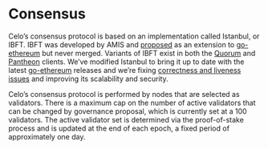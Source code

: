 # Consensus

Celo’s consensus protocol is based on an implementation called Istanbul, or IBFT. IBFT was developed by AMIS and [proposed](https://github.com/ethereum/EIPs/issues/650) as an extension to [go-ethereum](https://github.com/ethereum/go-ethereum) but never merged. Variants of IBFT exist in both the [Quorum](https://github.com/jpmorganchase/quorum) and [Pantheon](https://github.com/PegaSysEng/pantheon) clients.  We’ve modified Istanbul to bring it up to date with the latest [go-ethereum](https://github.com/ethereum/go-ethereum) releases and we’re fixing [correctness and liveness issues](https://arxiv.org/abs/1901.07160) and improving its scalability and security.

Celo’s consensus protocol is performed by nodes that are selected as validators. There is a maximum cap on the number of active validators that can be changed by governance proposal, which is currently set at a 100 validators. The active validator set is determined via the proof-of-stake process and is updated at the end of each epoch, a fixed period of approximately one day.
